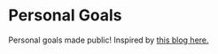# Personal Goals

Personal goals made public! Inspired by <a href="https://una.im/personal-goals-guide/#💁">this blog here.</a>
